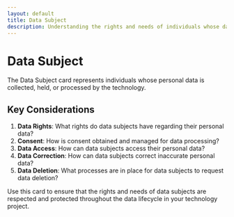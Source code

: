 ```yaml
---
layout: default
title: Data Subject
description: Understanding the rights and needs of individuals whose data is processed
---
```


# Data Subject

The Data Subject card represents individuals whose personal data is collected, held, or processed by the technology.

## Key Considerations

1. **Data Rights**: What rights do data subjects have regarding their personal data?
2. **Consent**: How is consent obtained and managed for data processing?
3. **Data Access**: How can data subjects access their personal data?
4. **Data Correction**: How can data subjects correct inaccurate personal data?
5. **Data Deletion**: What processes are in place for data subjects to request data deletion?

Use this card to ensure that the rights and needs of data subjects are respected and protected throughout the data lifecycle in your technology project.
